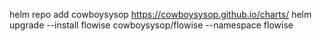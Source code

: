 helm repo add cowboysysop https://cowboysysop.github.io/charts/
helm upgrade --install flowise cowboysysop/flowise --namespace flowise